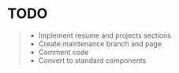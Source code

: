# TODO  
> - Implement resume and projects sections
> - Create maintenance branch and page
> - Comment code
> - Convert to standard components
